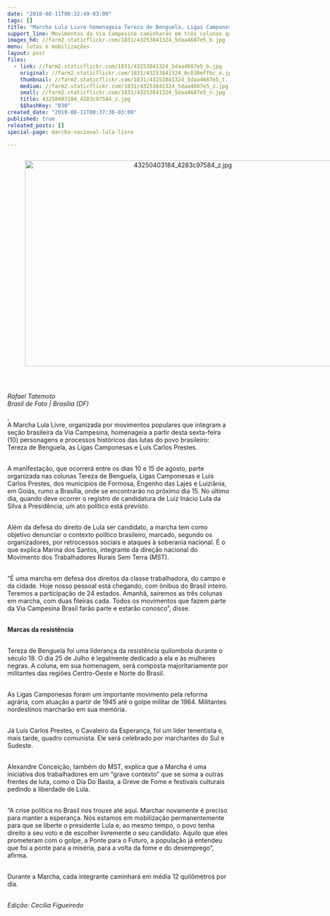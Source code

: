 ```yaml
---
date: "2018-08-11T00:32:49-03:00"
tags: []
title: "Marcha Lula Livre homenageia Tereza de Benguela, Ligas Camponesas e Prestes"
support_line: Movimentos da Via Campesina caminharão em três colunas que se encontrarão em Brasília
images_hd: //farm2.staticflickr.com/1831/43253841324_5daa4687e5_b.jpg
menu: lutas e mobilizações
layout: post
files:
  - link: //farm2.staticflickr.com/1831/43253841324_5daa4687e5_b.jpg
    original: //farm2.staticflickr.com/1831/43253841324_0c038effbc_o.jpg
    thumbnail: //farm2.staticflickr.com/1831/43253841324_5daa4687e5_t.jpg
    medium: //farm2.staticflickr.com/1831/43253841324_5daa4687e5_z.jpg
    small: //farm2.staticflickr.com/1831/43253841324_5daa4687e5_n.jpg
    title: 43250403184_4283c97584_z.jpg
    $$hashKey: "030"
created_date: "2018-08-11T00:37:30-03:00"
published: true
releated_posts: []
special-page: marcha-nacional-lula-livre

---
```

<div style="text-align:center">
<figure class="image" style="display:inline-block"><img alt="43250403184_4283c97584_z.jpg" height="467" src="//farm2.staticflickr.com/1831/43253841324_5daa4687e5_b.jpg" width="700" />
<figcaption></figcaption>
</figure>
</div>

<p>&nbsp;</p>

<p><em>Rafael Tatemoto<br />
Brasil de Fato | Bras&iacute;lia (DF)</em></p>

<p>,<br />
A Marcha Lula Livre, organizada por movimentos populares que integram a se&ccedil;&atilde;o brasileira da Via Campesina, homenageia a partir desta sexta-feira (10) personagens e processos hist&oacute;ricos das lutas do povo brasileiro: Tereza de Benguela, as Ligas Camponesas e Lu&iacute;s Carlos Prestes.&nbsp;</p>

<p><br />
A manifesta&ccedil;&atilde;o, que ocorrer&aacute; entre os dias 10 e 15 de agosto, parte organizada nas colunas Tereza de Benguela, Ligas Camponesas e Lu&iacute;s Carlos Prestes, dos munic&iacute;pios de Formosa, Engenho das Lajes e Luizi&acirc;nia, em Goi&aacute;s, rumo a Bras&iacute;lia, onde se encontrar&atilde;o no pr&oacute;ximo dia 15. No &uacute;ltimo dia, quando deve ocorrer o registro de candidatura de Luiz In&aacute;cio Lula da Silva &agrave; Presid&ecirc;ncia, um ato pol&iacute;tico est&aacute; previsto.&nbsp;</p>

<p><br />
Al&eacute;m da defesa do direito de Lula ser candidato, a marcha tem como objetivo denunciar o contexto pol&iacute;tico brasileiro, marcado, segundo os organizadores, por retrocessos sociais e ataques &agrave; soberania nacional. &Eacute; o que explica Marina dos Santos, integrante da dire&ccedil;&atilde;o nacional do Movimento dos Trabalhadores Rurais Sem Terra (MST).</p>

<p><br />
&ldquo;&Eacute; uma marcha em defesa dos direitos da classe trabalhadora, do campo e da cidade. Hoje nosso pessoal est&aacute; chegando, com &ocirc;nibus do Brasil inteiro. Teremos a participa&ccedil;&atilde;o de 24 estados. Amanh&atilde;, sairemos as tr&ecirc;s colunas em marcha, com duas fileiras cada. Todos os movimentos que fazem parte da Via Campesina Brasil far&atilde;o parte e estar&atilde;o conosco&rdquo;, disse.&nbsp;</p>

<p><br />
<strong>Marcas da resist&ecirc;ncia</strong></p>

<p><br />
Tereza de Benguela foi uma lideran&ccedil;a da resist&ecirc;ncia quilombola durante o s&eacute;culo 18. O dia 25 de Julho &eacute; legalmente dedicado a ela e &agrave;s mulheres negras. A coluna, em sua homenagem, ser&aacute; composta majoritariamente por militantes das regi&otilde;es Centro-Oeste e Norte do Brasil.</p>

<p><br />
As Ligas Camponesas foram um importante movimento pela reforma agr&aacute;ria, com atua&ccedil;&atilde;o a partir de 1945 at&eacute; o golpe militar de 1964. Militantes nordestinos marchar&atilde;o em sua mem&oacute;ria.</p>

<p><br />
J&aacute; Lu&iacute;s Carlos Prestes, o Cavaleiro da Esperan&ccedil;a, foi um l&iacute;der tenentista e, mais tarde, quadro comunista. Ele ser&aacute; celebrado por marchantes do Sul e Sudeste.&nbsp;</p>

<p><br />
Alexandre Concei&ccedil;&atilde;o, tamb&eacute;m do MST, explica que a Marcha &eacute; uma iniciativa dos trabalhadores em um &ldquo;grave contexto&rdquo; que se soma a outras frentes de luta, como o Dia Do Basta, a Greve de Fome e festivais culturais pedindo a liberdade de Lula.</p>

<p><br />
&ldquo;A crise pol&iacute;tica no Brasil nos trouxe at&eacute; aqui. Marchar novamente &eacute; preciso para manter a esperan&ccedil;a. N&oacute;s estamos em mobiliza&ccedil;&atilde;o permanentemente para que se liberte o presidente Lula e, ao mesmo tempo, o povo tenha direito a seu voto e de escolher livremente o seu candidato. Aquilo que eles prometeram com o golpe, a Ponte para o Futuro, a popula&ccedil;&atilde;o j&aacute; entendeu que foi a ponte para a mis&eacute;ria, para a volta da fome e do desemprego&rdquo;, afirma.</p>

<p><br />
Durante a Marcha, cada integrante caminhar&aacute; em m&eacute;dia 12 quil&ocirc;metros por dia.&nbsp;</p>

<p>&nbsp;<br />
<em>Edi&ccedil;&atilde;o: Cec&iacute;lia Figueiredo</em></p>
